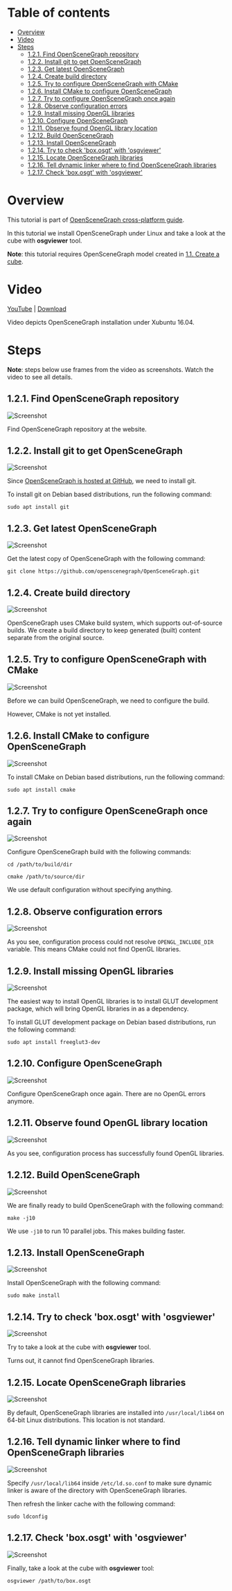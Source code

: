 Table of contents
=================

* [Overview](#overview)
* [Video](#video)
* [Steps](#steps)
  * [1.2.1. Find OpenSceneGraph repository](#step-find)
  * [1.2.2. Install git to get OpenSceneGraph](#step-install-git)
  * [1.2.3. Get latest OpenSceneGraph](#step-get-osg)
  * [1.2.4. Create build directory](#step-build-dir)
  * [1.2.5. Try to configure OpenSceneGraph with CMake](#step-try-cfg)
  * [1.2.6. Install CMake to configure OpenSceneGraph](#step-install-cmake)
  * [1.2.7. Try to configure OpenSceneGraph once again](#step-cfg)
  * [1.2.8. Observe configuration errors](#step-cfg-errors)
  * [1.2.9. Install missing OpenGL libraries](#step-install-gl)
  * [1.2.10. Configure OpenSceneGraph](#step-cfg-osg)
  * [1.2.11. Observe found OpenGL library location](#step-gl-path)
  * [1.2.12. Build OpenSceneGraph](#step-build)
  * [1.2.13. Install OpenSceneGraph](#step-install)
  * [1.2.14. Try to check 'box.osgt' with 'osgviewer'](#step-try-check)
  * [1.2.15. Locate OpenSceneGraph libraries](#step-locate)
  * [1.2.16. Tell dynamic linker where to find OpenSceneGraph libraries](#step-linker)
  * [1.2.17. Check 'box.osgt' with 'osgviewer'](#step-check)

<a name="overview"/>

Overview
========

This tutorial is part of [OpenSceneGraph cross-platform guide](http://github.com/OGStudio/openscenegraph-cross-platform-guide).

In this tutorial we install OpenSceneGraph under Linux and take a look
at the cube with **osgviewer** tool.

**Note**: this tutorial requires OpenSceneGraph model
created in [1.1. Create a cube](../1.1.CreateCube).

<a name="video"/>

Video
=====

[YouTube](https://youtu.be/3LF0mvrQ0iE) | [Download](readme/video.mp4)

Video depicts OpenSceneGraph installation under Xubuntu 16.04.

<a name="steps"/>

Steps
=====

**Note**: steps below use frames from the video as screenshots.
Watch the video to see all details.

<a name="step-find"/>

1.2.1. Find OpenSceneGraph repository
-------------------------------------

  ![Screenshot](readme/1.2.1.find.png)

  Find OpenSceneGraph repository at the website.

<a name="step-install-git"/>

1.2.2. Install git to get OpenSceneGraph
----------------------------------------

  ![Screenshot](readme/1.2.2.install_git.png)

  Since [OpenSceneGraph is hosted at GitHub](https://github.com/openscenegraph/OpenSceneGraph),
  we need to install git.

  To install git on Debian based distributions, run the following command:

  `sudo apt install git`

<a name="step-get-osg"/>

1.2.3. Get latest OpenSceneGraph
--------------------------------

  ![Screenshot](readme/1.2.3.get_osg.png)

  Get the latest copy of OpenSceneGraph with the following command:

  `git clone https://github.com/openscenegraph/OpenSceneGraph.git`

<a name="step-build-dir"/>

1.2.4. Create build directory
-----------------------------

  ![Screenshot](readme/1.2.4.build_dir.png)
  
  OpenSceneGraph uses CMake build system, which supports out-of-source builds.
  We create a build directory to keep generated (built) content separate
  from the original source.

<a name="step-try-cfg"/>

1.2.5. Try to configure OpenSceneGraph with CMake
-------------------------------------------------

  ![Screenshot](readme/1.2.5.try_cfg.png)

  Before we can build OpenSceneGraph, we need to configure the build.

  However, CMake is not yet installed.

<a name="step-install-cmake"/>

1.2.6. Install CMake to configure OpenSceneGraph
-------------------------------------------------

  ![Screenshot](readme/1.2.6.install_cmake.png)

  To install CMake on Debian based distributions, run the following command:

  `sudo apt install cmake`

<a name="step-cfg"/>

1.2.7. Try to configure OpenSceneGraph once again
-------------------------------------------------

  ![Screenshot](readme/1.2.7.cfg.png)

  Configure OpenSceneGraph build with the following commands:
 
  `cd /path/to/build/dir`

  `cmake /path/to/source/dir`

  We use default configuration without specifying anything.

<a name="step-cfg-errors"/>

1.2.8. Observe configuration errors
-------------------------------------

  ![Screenshot](readme/1.2.8.cfg_errors.png)

  As you see, configuration process could not resolve `OPENGL_INCLUDE_DIR`
  variable. This means CMake could not find OpenGL libraries.

<a name="step-install-gl"/>

1.2.9. Install missing OpenGL libraries
---------------------------------------

  ![Screenshot](readme/1.2.9.install_gl.png)

  The easiest way to install OpenGL libraries is to install GLUT development package,
  which will bring OpenGL libraries in as a dependency.

  To install GLUT development package on Debian based distributions,
  run the following command:

  `sudo apt install freeglut3-dev`

<a name="step-cfg-osg"/>

1.2.10. Configure OpenSceneGraph
--------------------------------

  ![Screenshot](readme/1.2.10.cfg_osg.png)

  Configure OpenSceneGraph once again. There are no OpenGL errors anymore.

<a name="step-gl-path"/>

1.2.11. Observe found OpenGL library location
---------------------------------------------

  ![Screenshot](readme/1.2.11.gl_path.png)

  As you see, configuration process has successfully found OpenGL libraries.

<a name="step-build"/>

1.2.12. Build OpenSceneGraph
----------------------------

  ![Screenshot](readme/1.2.12.build.png)

  We are finally ready to build OpenSceneGraph with the following command:

  `make -j10`

  We use `-j10` to run 10 parallel jobs. This makes building faster.

<a name="step-install"/>

1.2.13. Install OpenSceneGraph
------------------------------

  ![Screenshot](readme/1.2.13.install.png)

  Install OpenSceneGraph with the following command:

  `sudo make install`

<a name="step-try-check"/>

1.2.14. Try to check 'box.osgt' with 'osgviewer'
------------------------------------------------

  ![Screenshot](readme/1.2.14.try_check.png)
  
  Try to take a look at the cube with **osgviewer** tool.

  Turns out, it cannot find OpenSceneGraph libraries.

<a name="step-locate"/>

1.2.15. Locate OpenSceneGraph libraries
---------------------------------------

  ![Screenshot](readme/1.2.15.locate.png)

  By default, OpenSceneGraph libraries are installed into `/usr/local/lib64`
  on 64-bit Linux distributions. This location is not standard.

<a name="step-linker"/>

1.2.16. Tell dynamic linker where to find OpenSceneGraph libraries
------------------------------------------------------------------

  ![Screenshot](readme/1.2.16.linker.png)

  Specify `/usr/local/lib64` inside `/etc/ld.so.conf` to make sure
  dynamic linker is aware of the directory with OpenSceneGraph libraries.

  Then refresh the linker cache with the following command:

  `sudo ldconfig`

<a name="step-check"/>

1.2.17. Check 'box.osgt' with 'osgviewer'
-------------------------------------

  ![Screenshot](readme/1.2.17.viewer.png)

  Finally, take a look at the cube with **osgviewer** tool:

  `osgviewer /path/to/box.osgt`

